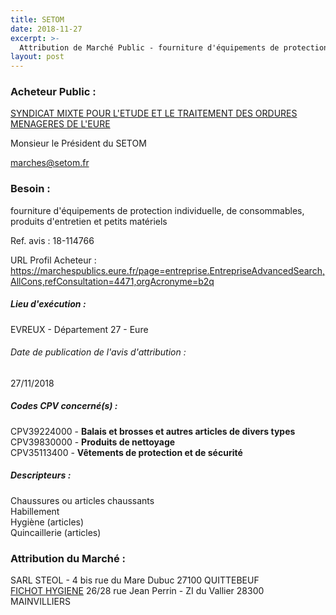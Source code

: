 ```yaml
---
title: SETOM
date: 2018-11-27
excerpt: >-
  Attribution de Marché Public - fourniture d'équipements de protection individuelle, de consommables, produits d'entretien et petits matériels
layout: post
---
```


### Acheteur Public : 
<a href="/acheteur-33/siren-252703111"> SYNDICAT MIXTE POUR L'ETUDE ET LE TRAITEMENT DES ORDURES MENAGERES DE L'EURE</a><br/>

Monsieur le Président du SETOM

marches@setom.fr



### Besoin :

fourniture d'équipements de protection individuelle, de consommables, produits d'entretien et petits matériels

Ref. avis : 18-114766

URL Profil Acheteur : https://marchespublics.eure.fr/page=entreprise.EntrepriseAdvancedSearch,AllCons,refConsultation=4471,orgAcronyme=b2q

##### Lieu d'exécution :

EVREUX - Département 27 - Eure

###### Date de publication de l'avis d'attribution : 
27/11/2018

##### Codes CPV concerné(s) :
CPV39224000 - **Balais et brosses et autres articles de divers types** <br/>
CPV39830000 - **Produits de nettoyage** <br/>
CPV35113400 - **Vêtements de protection et de sécurité** <br/>

##### Descripteurs :
Chaussures ou articles chaussants <br/>
Habillement <br/>
Hygiène (articles) <br/>
Quincaillerie (articles) <br/>

### Attribution du Marché :
SARL STEOL - 4 bis rue du Mare Dubuc 27100 QUITTEBEUF <br/>
<a href="/entreprise-257/siren-384574323"> FICHOT HYGIENE</a>    26/28 rue Jean Perrin - ZI du Vallier 28300 MAINVILLIERS <br/>
